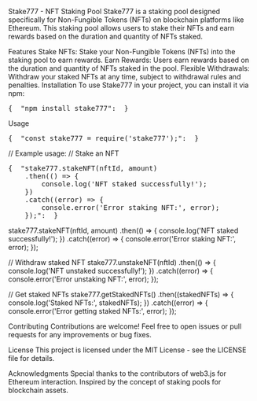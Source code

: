 Stake777 - NFT Staking Pool
Stake777 is a staking pool designed specifically for Non-Fungible Tokens (NFTs) on blockchain platforms like Ethereum. This staking pool allows users to stake their NFTs and earn rewards based on the duration and quantity of NFTs staked.

Features
Stake NFTs: Stake your Non-Fungible Tokens (NFTs) into the staking pool to earn rewards.
Earn Rewards: Users earn rewards based on the duration and quantity of NFTs staked in the pool.
Flexible Withdrawals: Withdraw your staked NFTs at any time, subject to withdrawal rules and penalties.
Installation
To use Stake777 in your project, you can install it via npm:

<div class="highlight highlight-source-json notranslate position-relative overflow-auto" dir="auto" data-snippet-clipboard-copy-content="{  &quot;npm install stake777&quot; }"><pre>{  <span class="pl-ent">"npm install stake777"</span>: <span class="pl-s"><span class="pl-pds"></span></span> }</pre></div>


Usage

<div class="highlight highlight-source-json notranslate position-relative overflow-auto" dir="auto" data-snippet-clipboard-copy-content="{  &quot;const stake777 = require('stake777');&quot; }"><pre>{  <span class="pl-ent">"const stake777 = require('stake777');"</span>: <span class="pl-s"><span class="pl-pds"></span></span> }</pre></div>


// Example usage:
// Stake an NFT

<div class="highlight highlight-source-json notranslate position-relative overflow-auto" dir="auto" data-snippet-clipboard-copy-content="{  &quot;stake777.stakeNFT(nftId, amount)
    .then(() => {
        console.log('NFT staked successfully!');
    })
    .catch((error) => {
        console.error('Error staking NFT:', error);
    });&quot; }"><pre>{  <span class="pl-ent">"stake777.stakeNFT(nftId, amount)
    .then(() => {
        console.log('NFT staked successfully!');
    })
    .catch((error) => {
        console.error('Error staking NFT:', error);
    });"</span>: <span class="pl-s"><span class="pl-pds"></span></span> }</pre></div>

stake777.stakeNFT(nftId, amount)
    .then(() => {
        console.log('NFT staked successfully!');
    })
    .catch((error) => {
        console.error('Error staking NFT:', error);
    });

// Withdraw staked NFT
stake777.unstakeNFT(nftId)
    .then(() => {
        console.log('NFT unstaked successfully!');
    })
    .catch((error) => {
        console.error('Error unstaking NFT:', error);
    });

// Get staked NFTs
stake777.getStakedNFTs()
    .then((stakedNFTs) => {
        console.log('Staked NFTs:', stakedNFTs);
    })
    .catch((error) => {
        console.error('Error getting staked NFTs:', error);
    });



    
Contributing
Contributions are welcome! Feel free to open issues or pull requests for any improvements or bug fixes.

License
This project is licensed under the MIT License - see the LICENSE file for details.

Acknowledgments
Special thanks to the contributors of web3.js for Ethereum interaction.
Inspired by the concept of staking pools for blockchain assets.
